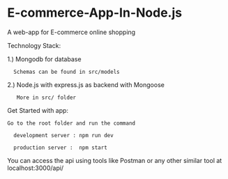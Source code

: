 # E-commerce-App-In-Node.js

A web-app for E-commerce online shopping


Technology Stack:

  1.) Mongodb for database
  
      Schemas can be found in src/models
      
      
  2.) Node.js with express.js as backend with Mongoose
  
       More in src/ folder
       
       
 Get Started with app:
 
    Go to the root folder and run the command
    
      development server : npm run dev
      
      production server :  npm start
      
      
 You can access the api using tools like Postman or any other similar tool at localhost:3000/api/
      
